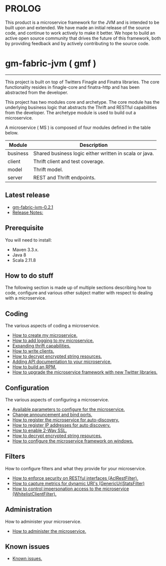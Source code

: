 # PROLOG

This product is a microservice framework for the JVM and is intended to be built upon and extended. We have made an initial release of the source code, and continue to work actively to make it better. We hope to build an active open source community that drives the future of this framework, both by providing feedback and by actively contributing to the source code.

# gm-fabric-jvm ( gmf )
---

This project is built on top of Twitters Finagle and Finatra libraries. The core functionality resides in finagle-core and finatra-http and has been abstracted from the developer.

This project has two modules core and archetype. The core module has the underlying business logic that abstracts the Thrift and RESTful capabilities from the developer. The archetype module is used to build out a microservice.

A microservice ( MS ) is composed of four modules defined in the table below.
	
| Module | Description |
| -------| ----------- |
| business | Shared business logic either written in scala or java. |
| client | Thrift client and test coverage. |
| model | Thrift model. |
| server | REST and Thrift endpoints. |

## Latest release
- [gm-fabric-jvm-0.2.1](https://github.com/DecipherNow/gm-fabric-jvm/releases/tag/gm-fabric-jvm-0.2.1)
- [Release Notes:](documentation/ReleaseNotes.md)

## Prerequisite
You will need to install:

- Maven 3.3.x.
- Java 8
- Scala 2.11.8

## How to do stuff
The following section is made up of multiple sections describing how to code, configure and various other subject matter with respect to dealing with a microservice.

## Coding
The various aspects of coding a microservice.

<!-- https://github.com/DecipherNow -->

- [How to create my microservice.](documentation/CreatingNewMS.md)
- [How to add logging to my microservice.](documentation/Logging.md)
- [Expanding thrift capabilities.](documentation/Thrift.md)
- [How to write clients.](documentation/Clients.md)
- [How to decrypt encrypted string resources.](documentation/ResourceDecrypter.md)
- [Adding API documentation to your microservice.](documentation/APIDocumentation.md)
- [How to build an RPM.](documentation/RPM.md)
- [How to upgrade the microservice framework with new Twitter libraries.](documentation/UpgradingFramework.md)

## Configuration
The various aspects of configuring a microservice.

- [Available parameters to configure for the microservice.](documentation/Parameters.md)
- [Change announcement and bind ports.](documentation/AnnounceAndBind.md)
- [How to register the microservice for auto-discovery.](documentation/ZookeeperAutoDiscovery.md)
- [How to register IP addresses for auto discovery.](documentation/ConfigureIPAddressResolution.md)
- [How to enable 2-Way SSL.](documentation/TwoWaySSL.md)
- [How to decrypt encrypted string resources.](documentation/ResourceDecrypter.md)
- [How to configure the microservice framework on windows.](documentation/MicrosoftWindowsConfiguration.md)

## Filters
How to configure filters and what they provide for your microservice.

- [How to enforce security on RESTful interfaces (AclRestFilter).](documentation/AclRestFilter.md)
- [How to capture metrics for dynamic URI's (GenericUriStatsFilter) ](documentation/GenericUriStatsFilter.md)
- [How to control impersonation access to the microservice (WhitelistClientFilter).](documentation/WhitelistClientFilter.md)


## Administration
How to administer your microservice.

- [How to administer the microservice.](documentation/Admin.md)

## Known issues
- [Known issues.](documentation/Issues.md)

